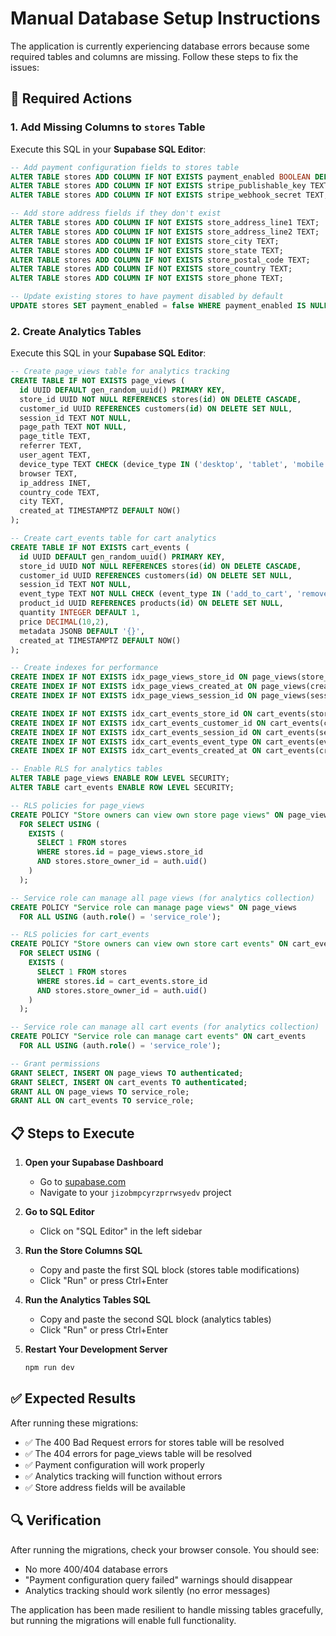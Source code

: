 # Manual Database Setup Instructions

The application is currently experiencing database errors because some required tables and columns are missing. Follow these steps to fix the issues:

## 🚨 Required Actions

### 1. Add Missing Columns to `stores` Table
Execute this SQL in your **Supabase SQL Editor**:

```sql
-- Add payment configuration fields to stores table
ALTER TABLE stores ADD COLUMN IF NOT EXISTS payment_enabled BOOLEAN DEFAULT false;
ALTER TABLE stores ADD COLUMN IF NOT EXISTS stripe_publishable_key TEXT;
ALTER TABLE stores ADD COLUMN IF NOT EXISTS stripe_webhook_secret TEXT;

-- Add store address fields if they don't exist
ALTER TABLE stores ADD COLUMN IF NOT EXISTS store_address_line1 TEXT;
ALTER TABLE stores ADD COLUMN IF NOT EXISTS store_address_line2 TEXT;
ALTER TABLE stores ADD COLUMN IF NOT EXISTS store_city TEXT;
ALTER TABLE stores ADD COLUMN IF NOT EXISTS store_state TEXT;
ALTER TABLE stores ADD COLUMN IF NOT EXISTS store_postal_code TEXT;
ALTER TABLE stores ADD COLUMN IF NOT EXISTS store_country TEXT;
ALTER TABLE stores ADD COLUMN IF NOT EXISTS store_phone TEXT;

-- Update existing stores to have payment disabled by default
UPDATE stores SET payment_enabled = false WHERE payment_enabled IS NULL;
```

### 2. Create Analytics Tables
Execute this SQL in your **Supabase SQL Editor**:

```sql
-- Create page_views table for analytics tracking
CREATE TABLE IF NOT EXISTS page_views (
  id UUID DEFAULT gen_random_uuid() PRIMARY KEY,
  store_id UUID NOT NULL REFERENCES stores(id) ON DELETE CASCADE,
  customer_id UUID REFERENCES customers(id) ON DELETE SET NULL,
  session_id TEXT NOT NULL,
  page_path TEXT NOT NULL,
  page_title TEXT,
  referrer TEXT,
  user_agent TEXT,
  device_type TEXT CHECK (device_type IN ('desktop', 'tablet', 'mobile')),
  browser TEXT,
  ip_address INET,
  country_code TEXT,
  city TEXT,
  created_at TIMESTAMPTZ DEFAULT NOW()
);

-- Create cart_events table for cart analytics
CREATE TABLE IF NOT EXISTS cart_events (
  id UUID DEFAULT gen_random_uuid() PRIMARY KEY,
  store_id UUID NOT NULL REFERENCES stores(id) ON DELETE CASCADE,
  customer_id UUID REFERENCES customers(id) ON DELETE SET NULL,
  session_id TEXT NOT NULL,
  event_type TEXT NOT NULL CHECK (event_type IN ('add_to_cart', 'remove_from_cart', 'update_quantity', 'clear_cart', 'checkout_start', 'checkout_complete')),
  product_id UUID REFERENCES products(id) ON DELETE SET NULL,
  quantity INTEGER DEFAULT 1,
  price DECIMAL(10,2),
  metadata JSONB DEFAULT '{}',
  created_at TIMESTAMPTZ DEFAULT NOW()
);

-- Create indexes for performance
CREATE INDEX IF NOT EXISTS idx_page_views_store_id ON page_views(store_id);
CREATE INDEX IF NOT EXISTS idx_page_views_created_at ON page_views(created_at);
CREATE INDEX IF NOT EXISTS idx_page_views_session_id ON page_views(session_id);

CREATE INDEX IF NOT EXISTS idx_cart_events_store_id ON cart_events(store_id);
CREATE INDEX IF NOT EXISTS idx_cart_events_customer_id ON cart_events(customer_id);
CREATE INDEX IF NOT EXISTS idx_cart_events_session_id ON cart_events(session_id);
CREATE INDEX IF NOT EXISTS idx_cart_events_event_type ON cart_events(event_type);
CREATE INDEX IF NOT EXISTS idx_cart_events_created_at ON cart_events(created_at);

-- Enable RLS for analytics tables
ALTER TABLE page_views ENABLE ROW LEVEL SECURITY;
ALTER TABLE cart_events ENABLE ROW LEVEL SECURITY;

-- RLS policies for page_views
CREATE POLICY "Store owners can view own store page views" ON page_views
  FOR SELECT USING (
    EXISTS (
      SELECT 1 FROM stores 
      WHERE stores.id = page_views.store_id 
      AND stores.store_owner_id = auth.uid()
    )
  );

-- Service role can manage all page views (for analytics collection)
CREATE POLICY "Service role can manage page views" ON page_views
  FOR ALL USING (auth.role() = 'service_role');

-- RLS policies for cart_events
CREATE POLICY "Store owners can view own store cart events" ON cart_events
  FOR SELECT USING (
    EXISTS (
      SELECT 1 FROM stores 
      WHERE stores.id = cart_events.store_id 
      AND stores.store_owner_id = auth.uid()
    )
  );

-- Service role can manage all cart events (for analytics collection)
CREATE POLICY "Service role can manage cart events" ON cart_events
  FOR ALL USING (auth.role() = 'service_role');

-- Grant permissions
GRANT SELECT, INSERT ON page_views TO authenticated;
GRANT SELECT, INSERT ON cart_events TO authenticated;
GRANT ALL ON page_views TO service_role;
GRANT ALL ON cart_events TO service_role;
```

## 📋 Steps to Execute

1. **Open your Supabase Dashboard**
   - Go to [supabase.com](https://supabase.com)
   - Navigate to your `jizobmpcyrzprrwsyedv` project

2. **Go to SQL Editor**
   - Click on "SQL Editor" in the left sidebar

3. **Run the Store Columns SQL**
   - Copy and paste the first SQL block (stores table modifications)
   - Click "Run" or press Ctrl+Enter

4. **Run the Analytics Tables SQL**
   - Copy and paste the second SQL block (analytics tables)
   - Click "Run" or press Ctrl+Enter

5. **Restart Your Development Server**
   ```bash
   npm run dev
   ```

## ✅ Expected Results

After running these migrations:
- ✅ The 400 Bad Request errors for stores table will be resolved
- ✅ The 404 errors for page_views table will be resolved
- ✅ Payment configuration will work properly
- ✅ Analytics tracking will function without errors
- ✅ Store address fields will be available

## 🔍 Verification

After running the migrations, check your browser console. You should see:
- No more 400/404 database errors
- "Payment configuration query failed" warnings should disappear
- Analytics tracking should work silently (no error messages)

The application has been made resilient to handle missing tables gracefully, but running the migrations will enable full functionality.